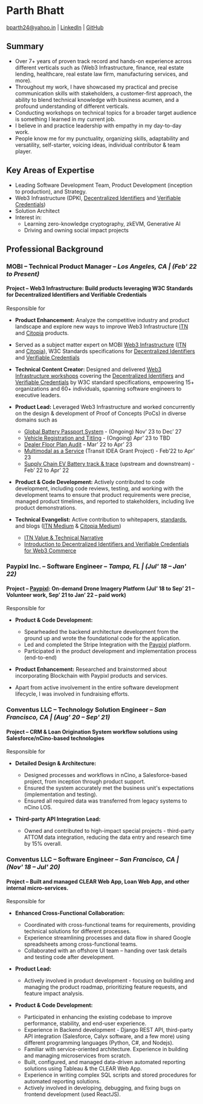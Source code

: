 # Parth Bhatt

bparth24@yahoo.in | [LinkedIn](https://www.linkedin.com/in/bparth24/) | [GitHub](https://github.com/bparth24)

## Summary
- Over 7+ years of proven track record and hands-on experience across different verticals such as (Web3 Infrastructure, finance, real estate lending, healthcare, real estate law firm, manufacturing services, and more).
- Throughout my work, I have showcased my practical and precise communication skills with stakeholders, a customer-first approach, the ability to blend technical knowledge with business acumen, and a profound understanding of different verticals.
- Conducting workshops on technical topics for a broader target audience is something I learned in my current job.
- I believe in and practice leadership with empathy in my day-to-day work.
- People know me for my punctuality, organizing skills, adaptability and versatility, self-starter, voicing ideas, individual contributor & team player.

## Key Areas of Expertise
- Leading Software Development Team, Product Development (inception to production), and Strategy.
- Web3 Infrastructure (DPKI, [Decentralized Identifiers](https://www.w3.org/TR/did-core/) and [Verifiable Credentials](https://www.w3.org/TR/vc-data-model/))
- Solution Architect
- Interest in:
  - Learning zero-knowledge cryptography, zkEVM, Generative AI
  - Driving and owning social impact projects

## Professional Background

### MOBI – Technical Product Manager – _Los Angeles, CA | (Feb' 22 to Present)_
#### Project – Web3 Infrastructure: Build products leveraging W3C Standards for Decentralized Identifiers and Verifiable Credentials

Responsible for
  - **Product Enhancement:** Analyze the competitive industry and product landscape and explore new ways to improve Web3 Infrastructure [ITN](https://dlt.mobi/itn/) and [Citopia](https://dlt.mobi/citopia/) products.
  - Served as a subject matter expert on MOBI [Web3 Infrastructure](https://dlt.mobi/web3-infrastructure/) ([ITN](https://dlt.mobi/itn/) and [Citopia](https://dlt.mobi/citopia/)), W3C Standards specifications for [Decentralized Identifiers](https://www.w3.org/TR/did-core/) and [Verifiable Credentials](https://www.w3.org/TR/vc-data-model/)
  - **Technical Content Creator:** Designed and delivered [Web3 Infrastructure workshops](https://dlt.mobi/academy/) covering the [Decentralized Identifiers](https://www.w3.org/TR/did-core/) and [Verifiable Credentials](https://www.w3.org/TR/vc-data-model/) by W3C standard specifications, empowering 15+ organizations and 60+ individuals, spanning software engineers to executive leaders.
  
  - **Product Lead:** Leveraged Web3 Infrastructure and worked concurrently on the design & development of Proof of Concepts (PoCs) in diverse domains such as 
    - [Global Battery Passport System](https://citopia.global/marketplace/) - (Ongoing) Nov’ 23 to Dec’ 27 
    - [Vehicle Registration and Titling](https://dlt.mobi/ert/) - (Ongoing) Apr’ 23 to TBD
    - [Dealer Floor Plan Audit](https://dlt.mobi/dfa/) - Mar’ 22 to Apr’ 23
    - [Multimodal as a Service](https://dlt.mobi/maas/) (Transit IDEA Grant Project) - Feb’22 to Apr’ 23
    - [Supply Chain EV Battery track & trace](https://dlt.mobi/battery-trackandtrace/) (upstream and downstream) - Feb’ 22 to Apr’ 22 
    
  - **Product & Code Development:** Actively contributed to code development, including code reviews, testing, and working with the development teams to ensure that product requirements were precise, managed product timelines, and reported to stakeholders, including live product demonstrations.
  
  - **Technical Evangelist:** Active contribution to whitepapers, [standards](https://dlt.mobi/standards/), and blogs ([ITN Medium](https://itntrust.medium.com/) & [Citopia Medium](https://citopia.medium.com/)) 
    - [ITN Value & Technical Narrative](https://dlt.mobi/wp-content/uploads/2023/05/ITN0001_WP_2023-Version-1.0.pdf)
    - [Introduction to Decentralized Identifiers and Verifiable Credentials for Web3 Commerce](https://citopia.medium.com/introduction-to-decentralized-identifiers-and-verifiable-credentials-for-web3-commerce-97187cdafba4)

### Paypixl Inc. – Software Engineer – _Tampa, FL | (Jul' 18 – Jan' 22)_
#### Project – [Paypixl](https://paypixl.io/): On-demand Drone Imagery Platform (Jul’ 18 to Sep’ 21 – Volunteer work, Sep’ 21 to Jan’ 22 – paid work)

Responsible for
  - **Product & Code Development:**
    - Spearheaded the backend architecture development from the ground up and wrote the foundational code for the application.
    - Led and completed the Stripe Integration with the [Paypixl](https://paypixl.io/) platform.
    - Participated in the product development and implementation process (end-to-end)
  
  - **Product Enhancement:** Researched and brainstormed about incorporating Blockchain with Paypixl products and services.
  - Apart from active involvement in the entire software development lifecycle, I was involved in fundraising efforts.
  
### Conventus LLC – Technology Solution Engineer – _San Francisco, CA | (Aug' 20 – Sep' 21)_
#### Project – CRM & Loan Origination System workflow solutions using Salesforce/nCino-based technologies

Responsible for
  - **Detailed Design & Architecture:**
    - Designed processes and workflows in nCino, a Salesforce-based project, from inception through product support.
    - Ensured the system accurately met the business unit's expectations (implementation and testing).
    - Ensured all required data was transferred from legacy systems to nCino LOS.
  
  - **Third-party API Integration Lead:**
    - Owned and contributed to high-impact special projects - third-party ATTOM data integration, reducing the data entry and research time by 15% overall.
 
### Conventus LLC – Software Engineer – _San Francisco, CA | (Nov' 18 – Jul' 20)_
#### Project – Built and managed CLEAR Web App, Loan Web App, and other internal micro-services.

Responsible for
  - **Enhanced Cross-Functional Collaboration:**
    - Coordinated with cross-functional teams for requirements, providing technical solutions for different processes.
    - Experience streamlining processes and data flow in shared Google spreadsheets among cross-functional teams.
    - Collaborated with an offshore UI team – handing over task details and testing code after development.
  
  - **Product Lead:**
    - Actively involved in product development - focusing on building and managing the product roadmap, prioritizing feature requests, and feature impact analysis.
  
  - **Product & Code Development:**
    - Participated in enhancing the existing codebase to improve performance, stability, and end-user experience.
    - Experience in Backend development - Django REST API, third-party API integration (Salesforce, Calyx software, and a few more) using different programming languages (Python, C#, and Nodejs).
    - Familiar with service-oriented architecture. Experience in building and managing microservices from scratch.
    - Built, configured, and managed data-driven automated reporting solutions using Tableau & the CLEAR Web App.
    - Experience in writing complex SQL scripts and stored procedures for automated reporting solutions.
    - Actively involved in developing, debugging, and fixing bugs on frontend development (used ReactJS).
